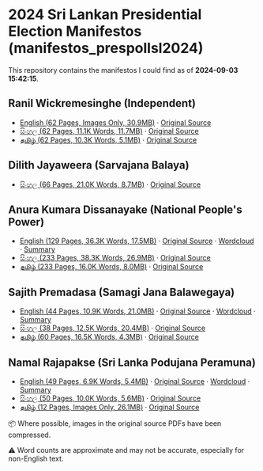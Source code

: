 # 2024 Sri Lankan Presidential Election Manifestos (manifestos_prespollsl2024)

This repository contains the manifestos I could find as of **2024-09-03 15:42:15**. 

## Ranil Wickremesinghe (Independent)

* [English (62 Pages, Images Only, 30.9MB)](https://raw.githubusercontent.com/nuuuwan/manifestos_prespollsl2024/main/data/pdf/ind-rw-en.pdf) · [Original Source](https://www.ranil2024.lk/manifesto)
* [සිංහල (62 Pages, 11.1K Words, 11.7MB)](https://raw.githubusercontent.com/nuuuwan/manifestos_prespollsl2024/main/data/pdf/ind-rw-si.pdf) · [Original Source](https://www.ranil2024.lk/si/manifesto)
* [தமிழ் (62 Pages, 10.3K Words, 5.1MB)](https://raw.githubusercontent.com/nuuuwan/manifestos_prespollsl2024/main/data/pdf/ind-rw-ta.pdf) · [Original Source](https://www.ranil2024.lk/ta/manifesto)

## Dilith Jayaweera (Sarvajana Balaya)

* [සිංහල (66 Pages, 21.0K Words, 8.7MB)](https://raw.githubusercontent.com/nuuuwan/manifestos_prespollsl2024/main/data/pdf/mjp-si.pdf) · [Original Source](https://www.scribd.com/document/764382431/Presidential-Candidate-Dilith-Jayaweera-unveils-national-strategic-plan)

## Anura Kumara Dissanayake (National People's Power)

* [English (129 Pages, 36.3K Words, 17.5MB)](https://raw.githubusercontent.com/nuuuwan/manifestos_prespollsl2024/main/data/pdf/npp-en.pdf) · [Original Source](https://www.npp.lk/up/policies/en/npppolicystatement.pdf) · [Wordcloud](data/wordclouds/npp-en.png) · [Summary](data/summary/npp-en.md)
* [සිංහල (233 Pages, 38.3K Words, 26.9MB)](https://raw.githubusercontent.com/nuuuwan/manifestos_prespollsl2024/main/data/pdf/npp-si.pdf) · [Original Source](https://www.npp.lk/up/policies/si/npppolicystatement.pdf)
* [தமிழ் (233 Pages, 16.0K Words, 8.0MB)](https://raw.githubusercontent.com/nuuuwan/manifestos_prespollsl2024/main/data/pdf/npp-ta.pdf) · [Original Source](https://www.npp.lk/up/policies/ta/npppolicystatement.pdf)

## Sajith Premadasa (Samagi Jana Balawegaya)

* [English (44 Pages, 10.9K Words, 21.0MB)](https://raw.githubusercontent.com/nuuuwan/manifestos_prespollsl2024/main/data/pdf/sjb-en.pdf) · [Original Source](https://cdn.prod.website-files.com/667c056ef89cca890b53adad/66d32e4698e32d285739c6ac_SajithPremadasa_policy-manifesto-english-compressed.pdf) · [Wordcloud](data/wordclouds/sjb-en.png) · [Summary](data/summary/sjb-en.md)
* [සිංහල (38 Pages, 12.5K Words, 20.4MB)](https://raw.githubusercontent.com/nuuuwan/manifestos_prespollsl2024/main/data/pdf/sjb-si.pdf) · [Original Source](https://cdn.prod.website-files.com/667c056ef89cca890b53adad/66d32ef6a457cbb2fd19ac73_SajithPremadasa_policy-manifesto-sinhala-compressed.pdf)
* [தமிழ் (60 Pages, 16.5K Words, 4.3MB)](https://raw.githubusercontent.com/nuuuwan/manifestos_prespollsl2024/main/data/pdf/sjb-ta.pdf) · [Original Source](https://cdn.prod.website-files.com/667c056ef89cca890b53adad/66d32e462d19d928e43d0d0b_SajithPremadasa_policy-manifesto-tamil-compressed.pdf)

## Namal Rajapakse (Sri Lanka Podujana Peramuna)

* [English (49 Pages, 6.9K Words, 5.4MB)](https://raw.githubusercontent.com/nuuuwan/manifestos_prespollsl2024/main/data/pdf/slpp-en.pdf) · [Original Source](https://www.nr.lk/pdf/NAMAL_VISION%202025-2035%20%20(En)%20.pdf) · [Wordcloud](data/wordclouds/slpp-en.png) · [Summary](data/summary/slpp-en.md)
* [සිංහල (50 Pages, 10.0K Words, 5.6MB)](https://raw.githubusercontent.com/nuuuwan/manifestos_prespollsl2024/main/data/pdf/slpp-si.pdf) · [Original Source](https://www.nr.lk/pdf/NR2024_MANIFESTO_SINHALA_PRESSQ.pdf)
* [தமிழ் (12 Pages, Images Only, 26.1MB)](https://raw.githubusercontent.com/nuuuwan/manifestos_prespollsl2024/main/data/pdf/slpp-ta.pdf) · [Original Source](https://www.nr.lk/pdf/NR2024_MANIFESTO_TAMIL_PRESSQ.pdf)

📦 Where possible, images in the original source PDFs have been compressed.

⚠️ Word counts are approximate and may not be accurate, especially for non-English text.